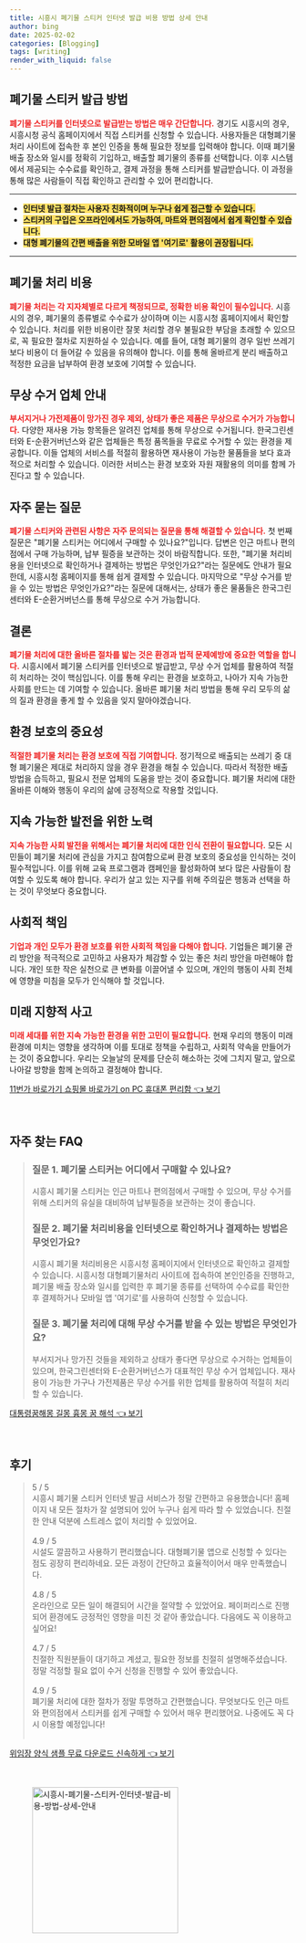 ```yaml
---
title: 시흥시 폐기물 스티커 인터넷 발급 비용 방법 상세 안내
author: bing
date: 2025-02-02
categories: [Blogging]
tags: [writing]
render_with_liquid: false
---
```



<h2 id='폐기물 스티커 발급 방법'>폐기물 스티커 발급 방법</h2>

<p><b><span style="color: #ee2323;">폐기물 스티커를 인터넷으로 발급받는 방법은 매우 간단합니다.</span></b> 경기도 시흥시의 경우, 시흥시청 공식 홈페이지에서 직접 스티커를 신청할 수 있습니다. 사용자들은 대형폐기물처리 사이트에 접속한 후 본인 인증을 통해 필요한 정보를 입력해야 합니다. 이때 폐기물 배출 장소와 일시를 정확히 기입하고, 배출할 폐기물의 종류를 선택합니다. 이후 시스템에서 제공되는 수수료를 확인하고, 결제 과정을 통해 스티커를 발급받습니다. 이 과정을 통해 많은 사람들이 직접 확인하고 관리할 수 있어 편리합니다.</p>

<hr />

<ul>
    <li><b><span style="background-color: #ffe066;">인터넷 발급 절차는 사용자 친화적이며 누구나 쉽게 접근할 수 있습니다.</span></b></li>
    <li><b><span style="background-color: #ffe066;">스티커의 구입은 오프라인에서도 가능하여, 마트와 편의점에서 쉽게 확인할 수 있습니다.</span></b></li>
    <li><b><span style="background-color: #ffe066;">대형 폐기물의 간편 배출을 위한 모바일 앱 '여기로' 활용이 권장됩니다.</span></b></li>
</ul>

<hr />

<h2 id='폐기물 처리 비용'>폐기물 처리 비용</h2>

<p><b><span style="color: #ee2323;">폐기물 처리는 각 지자체별로 다르게 책정되므로, 정확한 비용 확인이 필수입니다.</span></b> 시흥시의 경우, 폐기물의 종류별로 수수료가 상이하며 이는 시흥시청 홈페이지에서 확인할 수 있습니다. 처리를 위한 비용이란 잘못 처리할 경우 불필요한 부담을 초래할 수 있으므로, 꼭 필요한 절차로 지원하실 수 있습니다. 예를 들어, 대형 폐기물의 경우 일반 쓰레기보다 비용이 더 들어갈 수 있음을 유의해야 합니다. 이를 통해 올바르게 분리 배출하고 적정한 요금을 납부하여 환경 보호에 기여할 수 있습니다.</p>

<h2 id='무상 수거 업체 안내'>무상 수거 업체 안내</h2>

<p><b><span style="color: #ee2323;">부서지거나 가전제품이 망가진 경우 제외, 상태가 좋은 제품은 무상으로 수거가 가능합니다.</span></b> 다양한 재사용 가능 항목들은 알려진 업체를 통해 무상으로 수거됩니다. 한국그린센터와 E-순환거버넌스와 같은 업체들은 특정 품목들을 무료로 수거할 수 있는 환경을 제공합니다. 이들 업체의 서비스를 적절히 활용하면 재사용이 가능한 물품들을 보다 효과적으로 처리할 수 있습니다. 이러한 서비스는 환경 보호와 자원 재활용의 의미를 함께 가진다고 할 수 있습니다.</p>

<h2 id='자주 묻는 질문'>자주 묻는 질문</h2>

<p><b><span style="color: #ee2323;">폐기물 스티커와 관련된 사항은 자주 문의되는 질문을 통해 해결할 수 있습니다.</span></b> 첫 번째 질문은 "폐기물 스티커는 어디에서 구매할 수 있나요?"입니다. 답변은 인근 마트나 편의점에서 구매 가능하며, 납부 필증을 보관하는 것이 바람직합니다. 또한, "폐기물 처리비용을 인터넷으로 확인하거나 결제하는 방법은 무엇인가요?"라는 질문에도 안내가 필요한데, 시흥시청 홈페이지를 통해 쉽게 결제할 수 있습니다. 마지막으로 "무상 수거를 받을 수 있는 방법은 무엇인가요?"라는 질문에 대해서는, 상태가 좋은 물품들은 한국그린센터와 E-순환거버넌스를 통해 무상으로 수거 가능합니다.</p>

<h2 id='결론'>결론</h2>

<p><b><span style="color: #ee2323;">폐기물 처리에 대한 올바른 절차를 밟는 것은 환경과 법적 문제예방에 중요한 역할을 합니다.</span></b> 시흥시에서 폐기물 스티커를 인터넷으로 발급받고, 무상 수거 업체를 활용하여 적절히 처리하는 것이 핵심입니다. 이를 통해 우리는 환경을 보호하고, 나아가 지속 가능한 사회를 만드는 데 기여할 수 있습니다. 올바른 폐기물 처리 방법을 통해 우리 모두의 삶의 질과 환경을 좋게 할 수 있음을 잊지 말아야겠습니다.</p>

<h2 id='환경 보호의 중요성'>환경 보호의 중요성</h2>

<p><b><span style="color: #ee2323;">적절한 폐기물 처리는 환경 보호에 직접 기여합니다.</span></b> 정기적으로 배출되는 쓰레기 중 대형 폐기물은 제대로 처리하지 않을 경우 환경을 해칠 수 있습니다. 따라서 적정한 배출 방법을 습득하고, 필요시 전문 업체의 도움을 받는 것이 중요합니다. 폐기물 처리에 대한 올바른 이해와 행동이 우리의 삶에 긍정적으로 작용할 것입니다.</p>

<h2 id='지속 가능한 발전을 위한 노력'>지속 가능한 발전을 위한 노력</h2>

<p><b><span style="color: #ee2323;">지속 가능한 사회 발전을 위해서는 폐기물 처리에 대한 인식 전환이 필요합니다.</span></b> 모든 시민들이 폐기물 처리에 관심을 가지고 참여함으로써 환경 보호의 중요성을 인식하는 것이 필수적입니다. 이를 위해 교육 프로그램과 캠페인을 활성화하여 보다 많은 사람들이 참여할 수 있도록 해야 합니다. 우리가 살고 있는 지구를 위해 주의깊은 행동과 선택을 하는 것이 무엇보다 중요합니다.</p>

<h2 id='사회적 책임'>사회적 책임</h2>

<p><b><span style="color: #ee2323;">기업과 개인 모두가 환경 보호를 위한 사회적 책임을 다해야 합니다.</span></b> 기업들은 폐기물 관리 방안을 적극적으로 고민하고 사용자가 체감할 수 있는 좋은 처리 방안을 마련해야 합니다. 개인 또한 작은 실천으로 큰 변화를 이끌어낼 수 있으며, 개인의 행동이 사회 전체에 영향을 미침을 모두가 인식해야 할 것입니다.</p>

<h2 id='미래 지향적 사고'>미래 지향적 사고</h2>

<p><b><span style="color: #ee2323;">미래 세대를 위한 지속 가능한 환경을 위한 고민이 필요합니다.</span></b> 현재 우리의 행동이 미래 환경에 미치는 영향을 생각하며 이를 토대로 정책을 수립하고, 사회적 약속을 만들어가는 것이 중요합니다. 우리는 오늘날의 문제를 단순히 해소하는 것에 그치지 말고, 앞으로 나아갈 방향을 함께 논의하고 결정해야 합니다.</p>


<p><a class="click-button" title="11번가 바로가기 쇼핑몰 바로가기 on PC 휴대폰 편리함" href="https://afficreate.github.io/posts/11%EB%B2%88%EA%B0%80-%EB%B0%94%EB%A1%9C%EA%B0%80%EA%B8%B0-%EC%87%BC%ED%95%91%EB%AA%B0-%EB%B0%94%EB%A1%9C%EA%B0%80%EA%B8%B0-on-PC-%ED%9C%B4%EB%8C%80%ED%8F%B0-%ED%8E%B8%EB%A6%AC%ED%95%A8/" rel="dofollow">11번가 바로가기 쇼핑몰 바로가기 on PC 휴대폰 편리함 👈 보기</a></p><br>
<h2 id='자주_찾는_FAQ'>자주 찾는 FAQ</h2>
<div itemscope="" itemtype="https://schema.org/FAQPage"> 
<blockquote> 
<div itemscope="" itemprop="mainEntity" itemtype="https://schema.org/Question"> 
<h3 itemprop="name">질문 1. 폐기물 스티커는 어디에서 구매할 수 있나요?</h3> 
<div itemscope="" itemprop="acceptedAnswer" itemtype="https://schema.org/Answer"> 
<span itemprop="text"> 
<p>시흥시 폐기물 스티커는 인근 마트나 편의점에서 구매할 수 있으며, 무상 수거를 위해 스티커의 유실을 대비하여 납부필증을 보관하는 것이 좋습니다.</p> 
</span> 
</div> 
</div> 
<div itemscope="" itemprop="mainEntity" itemtype="https://schema.org/Question"> 
<h3 itemprop="name">질문 2. 폐기물 처리비용을 인터넷으로 확인하거나 결제하는 방법은 무엇인가요?</h3> 
<div itemscope="" itemprop="acceptedAnswer" itemtype="https://schema.org/Answer"> 
<span itemprop="text"> 
<p>시흥시 폐기물 처리비용은 시흥시청 홈페이지에서 인터넷으로 확인하고 결제할 수 있습니다. 시흥시청 대형폐기물처리 사이트에 접속하여 본인인증을 진행하고, 폐기물 배출 장소와 일시를 입력한 후 폐기물 종류를 선택하여 수수료를 확인한 후 결제하거나 모바일 앱 '여기로'를 사용하여 신청할 수 있습니다.</p> 
</span> 
</div> 
</div> 
<div itemscope="" itemprop="mainEntity" itemtype="https://schema.org/Question"> 
<h3 itemprop="name">질문 3. 폐기물 처리에 대해 무상 수거를 받을 수 있는 방법은 무엇인가요?</h3> 
<div itemscope="" itemprop="acceptedAnswer" itemtype="https://schema.org/Answer"> 
<span itemprop="text"> 
<p>부서지거나 망가진 것들을 제외하고 상태가 좋다면 무상으로 수거하는 업체들이 있으며, 한국그린센터와 E-순환거버넌스가 대표적인 무상 수거 업체입니다. 재사용이 가능한 가구나 가전제품은 무상 수거를 위한 업체를 활용하여 적절히 처리할 수 있습니다.</p> 
</span> 
</div> 
</div> 
</blockquote> 
</div>
<p><a class="click-button" title="대통령꿈해몽 길몽 흉몽 꿈 해석" href="https://afficreate.github.io/posts/%EB%8C%80%ED%86%B5%EB%A0%B9%EA%BF%88%ED%95%B4%EB%AA%BD-%EA%B8%B8%EB%AA%BD-%ED%9D%89%EB%AA%BD-%EA%BF%88-%ED%95%B4%EC%84%9D/" rel="dofollow">대통령꿈해몽 길몽 흉몽 꿈 해석 👈 보기</a></p><br>
<h2 id='후기'>후기</h2>
<div itemscope itemtype="https://schema.org/Product">
  <blockquote>
  <div itemprop="review" itemscope itemtype="https://schema.org/Review">
      <div itemprop="reviewRating" itemscope itemtype="https://schema.org/Rating"> <span itemprop="ratingValue">5</span> / <span itemprop="bestRating">5</span> </div>
      <span itemprop="reviewBody">시흥시 폐기물 스티커 인터넷 발급 서비스가 정말 간편하고 유용했습니다! 홈페이지 내 모든 절차가 잘 설명되어 있어 누구나 쉽게 따라 할 수 있었습니다. 친절한 안내 덕분에 스트레스 없이 처리할 수 있었어요.</span>
  </div>
  <br>
  <div itemprop="review" itemscope itemtype="https://schema.org/Review">
      <div itemprop="reviewRating" itemscope itemtype="https://schema.org/Rating"> <span itemprop="ratingValue">4.9</span> / <span itemprop="bestRating">5</span> </div>
      <span itemprop="reviewBody">시설도 깔끔하고 사용하기 편리했습니다. 대형폐기물 앱으로 신청할 수 있다는 점도 굉장히 편리하네요. 모든 과정이 간단하고 효율적이어서 매우 만족했습니다.</span>
  </div>
  <br>
  <div itemprop="review" itemscope itemtype="https://schema.org/Review">
      <div itemprop="reviewRating" itemscope itemtype="https://schema.org/Rating"> <span itemprop="ratingValue">4.8</span> / <span itemprop="bestRating">5</span> </div>
      <span itemprop="reviewBody">온라인으로 모든 일이 해결되어 시간을 절약할 수 있었어요. 페이퍼리스로 진행되어 환경에도 긍정적인 영향을 미친 것 같아 좋았습니다. 다음에도 꼭 이용하고 싶어요!</span>
  </div>
  <br>
  <div itemprop="review" itemscope itemtype="https://schema.org/Review">
      <div itemprop="reviewRating" itemscope itemtype="https://schema.org/Rating"> <span itemprop="ratingValue">4.7</span> / <span itemprop="bestRating">5</span> </div>
      <span itemprop="reviewBody">친절한 직원분들이 대기하고 계셨고, 필요한 정보를 친절히 설명해주셨습니다. 정말 걱정할 필요 없이 수거 신청을 진행할 수 있어 좋았습니다.</span>
  </div>
  <br>
  <div itemprop="review" itemscope itemtype="https://schema.org/Review">
      <div itemprop="reviewRating" itemscope itemtype="https://schema.org/Rating"> <span itemprop="ratingValue">4.9</span> / <span itemprop="bestRating">5</span> </div>
      <span itemprop="reviewBody">폐기물 처리에 대한 절차가 정말 투명하고 간편했습니다. 무엇보다도 인근 마트와 편의점에서 스티커를 쉽게 구매할 수 있어서 매우 편리했어요. 나중에도 꼭 다시 이용할 예정입니다!</span>
  </div>
  <br>
  </blockquote>
</div>
<p><a class="click-button" title="위임장 양식 샘플 무료 다운로드 신속하게" href="https://afficreate.github.io/posts/%EC%9C%84%EC%9E%84%EC%9E%A5-%EC%96%91%EC%8B%9D-%EC%83%98%ED%94%8C-%EB%AC%B4%EB%A3%8C-%EB%8B%A4%EC%9A%B4%EB%A1%9C%EB%93%9C-%EC%8B%A0%EC%86%8D%ED%95%98%EA%B2%8C/" rel="dofollow">위임장 양식 샘플 무료 다운로드 신속하게 👈 보기</a></p><br>
<figure class="image"><img src="https://afficreate.github.io/assets/img/thumbnail/시흥시-폐기물-스티커-인터넷-발급-비용-방법-상세-안내.webp" alt="시흥시-폐기물-스티커-인터넷-발급-비용-방법-상세-안내" width="256" height="256"></figure>